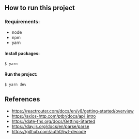 ## How to run this project

### Requirements:

-   node
-   npm
-   yarn

#### Install packages:

```shell
$ yarn
```

#### Run the project:

```shell
$ yarn dev
```

## References

-   https://reactrouter.com/docs/en/v6/getting-started/overview
-   https://axios-http.com/ptbr/docs/api_intro
-   https://date-fns.org/docs/Getting-Started
-   https://day.js.org/docs/en/parse/parse
-   https://github.com/auth0/jwt-decode

